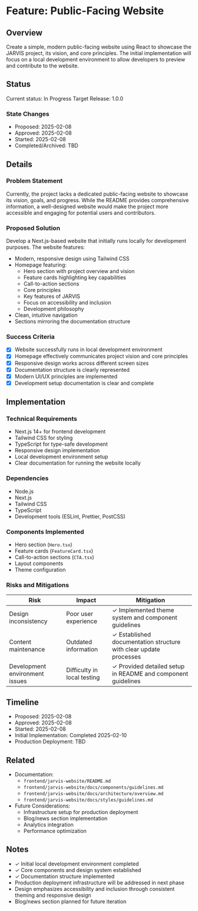 # Feature: Public-Facing Website

## Overview
Create a simple, modern public-facing website using React to showcase the JARVIS project, its vision, and core principles. The initial implementation will focus on a local development environment to allow developers to preview and contribute to the website.

## Status
Current status: In Progress
Target Release: 1.0.0

### State Changes
- Proposed: 2025-02-08
- Approved: 2025-02-08
- Started: 2025-02-08
- Completed/Archived: TBD

## Details
### Problem Statement
Currently, the project lacks a dedicated public-facing website to showcase its vision, goals, and progress. While the README provides comprehensive information, a well-designed website would make the project more accessible and engaging for potential users and contributors.

### Proposed Solution
Develop a Next.js-based website that initially runs locally for development purposes. The website features:

- Modern, responsive design using Tailwind CSS
- Homepage featuring:
  - Hero section with project overview and vision
  - Feature cards highlighting key capabilities
  - Call-to-action sections
  - Core principles
  - Key features of JARVIS
  - Focus on accessibility and inclusion
  - Development philosophy
- Clean, intuitive navigation
- Sections mirroring the documentation structure

### Success Criteria
- [x] Website successfully runs in local development environment
- [x] Homepage effectively communicates project vision and core principles
- [x] Responsive design works across different screen sizes
- [x] Documentation structure is clearly represented
- [x] Modern UI/UX principles are implemented
- [x] Development setup documentation is clear and complete

## Implementation
### Technical Requirements
- Next.js 14+ for frontend development
- Tailwind CSS for styling
- TypeScript for type-safe development
- Responsive design implementation
- Local development environment setup
- Clear documentation for running the website locally

### Dependencies
- Node.js
- Next.js
- Tailwind CSS
- TypeScript
- Development tools (ESLint, Prettier, PostCSS)

### Components Implemented
- Hero section (`Hero.tsx`)
- Feature cards (`FeatureCard.tsx`)
- Call-to-action sections (`CTA.tsx`)
- Layout components
- Theme configuration

### Risks and Mitigations
| Risk | Impact | Mitigation |
|------|---------|------------|
| Design inconsistency | Poor user experience | ✓ Implemented theme system and component guidelines |
| Content maintenance | Outdated information | ✓ Established documentation structure with clear update processes |
| Development environment issues | Difficulty in local testing | ✓ Provided detailed setup in README and component guidelines |

## Timeline
- Proposed: 2025-02-08
- Approved: 2025-02-08
- Started: 2025-02-08
- Initial Implementation: Completed 2025-02-10
- Production Deployment: TBD

## Related
- Documentation: 
  - `frontend/jarvis-website/README.md`
  - `frontend/jarvis-website/docs/components/guidelines.md`
  - `frontend/jarvis-website/docs/architecture/overview.md`
  - `frontend/jarvis-website/docs/styles/guidelines.md`
- Future Considerations: 
  - Infrastructure setup for production deployment
  - Blog/news section implementation
  - Analytics integration
  - Performance optimization

## Notes
- ✓ Initial local development environment completed
- ✓ Core components and design system established
- ✓ Documentation structure implemented
- Production deployment infrastructure will be addressed in next phase
- Design emphasizes accessibility and inclusion through consistent theming and responsive design
- Blog/news section planned for future iteration 